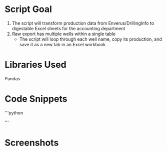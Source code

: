 # Script Goal

1.  The script will transform production data from Enverus/DrillingInfo to digestable Excel sheets for the accounting department
2.  Raw export has multiple wells within a single table
    * The script will loop through each well name, copy its production, and save it as a new tab in an Excel workbook


# Libraries Used

Pandas


# Code Snippets

'''python



'''


# Screenshots


